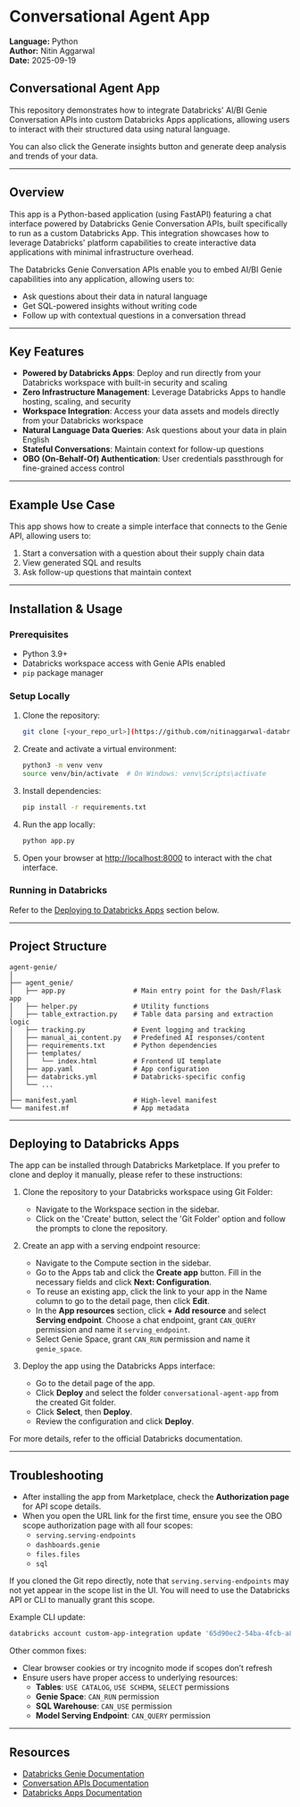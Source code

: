 # Conversational Agent App

**Language:** Python  
**Author:** Nitin Aggarwal  
**Date:** 2025-09-19  

## Conversational Agent App

This repository demonstrates how to integrate Databricks' AI/BI Genie Conversation APIs into custom Databricks Apps applications, allowing users to interact with their structured data using natural language.

You can also click the Generate insights button and generate deep analysis and trends of your data. 

---

## Overview
This app is a Python-based application (using FastAPI) featuring a chat interface powered by Databricks Genie Conversation APIs, built specifically to run as a custom Databricks App. This integration showcases how to leverage Databricks' platform capabilities to create interactive data applications with minimal infrastructure overhead.

The Databricks Genie Conversation APIs enable you to embed AI/BI Genie capabilities into any application, allowing users to:
- Ask questions about their data in natural language
- Get SQL-powered insights without writing code
- Follow up with contextual questions in a conversation thread

---

## Key Features
- **Powered by Databricks Apps**: Deploy and run directly from your Databricks workspace with built-in security and scaling  
- **Zero Infrastructure Management**: Leverage Databricks Apps to handle hosting, scaling, and security  
- **Workspace Integration**: Access your data assets and models directly from your Databricks workspace  
- **Natural Language Data Queries**: Ask questions about your data in plain English  
- **Stateful Conversations**: Maintain context for follow-up questions  
- **OBO (On-Behalf-Of) Authentication**: User credentials passthrough for fine-grained access control  

---

## Example Use Case
This app shows how to create a simple interface that connects to the Genie API, allowing users to:
1. Start a conversation with a question about their supply chain data  
2. View generated SQL and results  
3. Ask follow-up questions that maintain context  

---

## Installation & Usage

### Prerequisites
- Python 3.9+  
- Databricks workspace access with Genie APIs enabled  
- `pip` package manager  

### Setup Locally
1. Clone the repository:
   ```bash
   git clone [<your_repo_url>](https://github.com/nitinaggarwal-databricks/sandbox/tree/0e5d157b6a653cc05dd61e9619ac156d07689dce/agent_genie)
   ```

2. Create and activate a virtual environment:
   ```bash
   python3 -m venv venv
   source venv/bin/activate  # On Windows: venv\Scripts\activate
   ```

3. Install dependencies:
   ```bash
   pip install -r requirements.txt
   ```

4. Run the app locally:
   ```bash
   python app.py
   ```

5. Open your browser at [http://localhost:8000](http://localhost:8000) to interact with the chat interface.

### Running in Databricks
Refer to the [Deploying to Databricks Apps](#deploying-to-databricks-apps) section below.

---

## Project Structure
```
agent-genie/
│
├── agent_genie/
│   ├── app.py                 # Main entry point for the Dash/Flask app
│   ├── helper.py              # Utility functions
│   ├── table_extraction.py    # Table data parsing and extraction logic
│   ├── tracking.py            # Event logging and tracking
│   ├── manual_ai_content.py   # Predefined AI responses/content
│   ├── requirements.txt       # Python dependencies
│   ├── templates/
│   │   └── index.html         # Frontend UI template
│   ├── app.yaml               # App configuration
│   ├── databricks.yml         # Databricks-specific config
│   └── ...
│
├── manifest.yaml              # High-level manifest
└── manifest.mf                # App metadata
```

---

## Deploying to Databricks Apps
The app can be installed through Databricks Marketplace. If you prefer to clone and deploy it manually, please refer to these instructions:

1. Clone the repository to your Databricks workspace using Git Folder:
   - Navigate to the Workspace section in the sidebar.  
   - Click on the 'Create' button, select the 'Git Folder' option and follow the prompts to clone the repository.  

2. Create an app with a serving endpoint resource:
   - Navigate to the Compute section in the sidebar.  
   - Go to the Apps tab and click the **Create app** button. Fill in the necessary fields and click **Next: Configuration**.  
   - To reuse an existing app, click the link to your app in the Name column to go to the detail page, then click **Edit**.  
   - In the **App resources** section, click **+ Add resource** and select **Serving endpoint**. Choose a chat endpoint, grant `CAN_QUERY` permission and name it `serving_endpoint`.  
   - Select Genie Space, grant `CAN_RUN` permission and name it `genie_space`.  

3. Deploy the app using the Databricks Apps interface:
   - Go to the detail page of the app.  
   - Click **Deploy** and select the folder `conversational-agent-app` from the created Git folder.  
   - Click **Select**, then **Deploy**.  
   - Review the configuration and click **Deploy**.  

For more details, refer to the official Databricks documentation.  

---

## Troubleshooting
- After installing the app from Marketplace, check the **Authorization page** for API scope details.  
- When you open the URL link for the first time, ensure you see the OBO scope authorization page with all four scopes:  
  - `serving.serving-endpoints`  
  - `dashboards.genie`  
  - `files.files`  
  - `sql`  

If you cloned the Git repo directly, note that `serving.serving-endpoints` may not yet appear in the scope list in the UI. You will need to use the Databricks API or CLI to manually grant this scope.  

Example CLI update:  
```bash
databricks account custom-app-integration update '65d90ec2-54ba-4fcb-a85d-eac774235aea' --json '{"scopes": ["openid", "profile", "email", "all-apis", "offline_access", "serving.serving-endpoints"]}'
```

Other common fixes:  
- Clear browser cookies or try incognito mode if scopes don’t refresh  
- Ensure users have proper access to underlying resources:  
  - **Tables**: `USE CATALOG`, `USE SCHEMA`, `SELECT` permissions  
  - **Genie Space**: `CAN_RUN` permission  
  - **SQL Warehouse**: `CAN_USE` permission  
  - **Model Serving Endpoint**: `CAN_QUERY` permission  

---

## Resources
- [Databricks Genie Documentation](https://docs.databricks.com/)  
- [Conversation APIs Documentation](https://docs.databricks.com/)  
- [Databricks Apps Documentation](https://docs.databricks.com/)  

